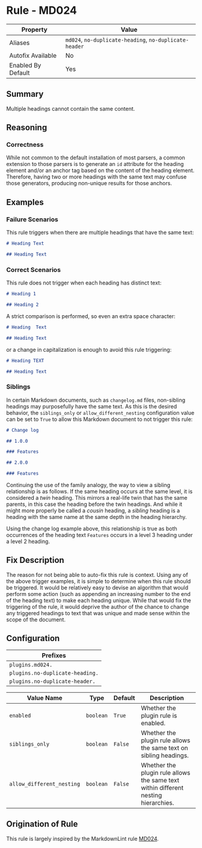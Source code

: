 # Rule - MD024

| Property | Value |
| --- | -- |
| Aliases | `md024`, `no-duplicate-heading`, `no-duplicate-header` |
| Autofix Available | No |
| Enabled By Default | Yes |

## Summary

Multiple headings cannot contain the same content.

## Reasoning

### Correctness

While not common to the default installation of most parsers, a common extension
to those parsers is to generate an `id` attribute for the heading element and/or
an anchor tag based on the content of the heading element.  Therefore, having
two or more headings with the same text may confuse those generators, producing
non-unique results for those anchors.

## Examples

### Failure Scenarios

This rule triggers when there are multiple headings that have the same text:

```Markdown
# Heading Text

## Heading Text
```

### Correct Scenarios

This rule does not trigger when each heading has distinct text:

```Markdown
# Heading 1

## Heading 2
```

A strict comparison is performed, so even an extra space character:

```Markdown
# Heading  Text

## Heading Text
```

or a change in capitalization is enough to avoid this rule triggering:

```Markdown
# Heading TEXT

## Heading Text
```

### Siblings

In certain Markdown documents, such as `changelog.md` files, non-sibling
headings may purposefully have the same text.  As this is the desired
behavior, the `siblings_only` or `allow_different_nesting` configuration value
can be set to `True` to allow this Markdown document to not trigger this rule:

```Markdown
# Change log

## 1.0.0

### Features

## 2.0.0

### Features
```

Continuing the use of the family analogy, the way to view a sibling
relationship is as follows.  If the same heading occurs at the same
level, it is considered a *twin* heading.  This mirrors a real-life
twin that has the same parents, in this case the heading before
the twin headings.  And while it might more properly be called
a *cousin* heading, a *sibling* heading is a heading with the same
name at the same depth in the heading hierarchy.

Using the change log example above, this relationship is true as
both occurrences of the heading text `Features` occurs in a level
3 heading under a level 2 heading.

## Fix Description

The reason for not being able to auto-fix this rule is context. Using any of the
above trigger examples, it is simple to determine when this rule should be triggered.
It would be relatively easy to devise an algorithm that would perform some action
(such as appending an increasing number to the end of the heading text) to make each
heading unique.  While that would fix the triggering of the rule, it would deprive
the author of the chance to change any triggered headings to text that was unique
and made sense within the scope of the document.

## Configuration

| Prefixes |
| --- |
| `plugins.md024.` |
| `plugins.no-duplicate-heading.` |
| `plugins.no-duplicate-header.` |

<!--- pyml disable-num-lines 5 line-length-->
| Value Name | Type | Default | Description |
| -- | -- | -- | -- |
| `enabled` | `boolean` | `True` | Whether the plugin rule is enabled. |
| `siblings_only` | `boolean` | `False` | Whether the plugin rule allows the same text on sibling headings. |
| `allow_different_nesting` | `boolean` | `False` | Whether the plugin rule allows the same text within different nesting hierarchies. |

## Origination of Rule

This rule is largely inspired by the MarkdownLint rule
[MD024](https://github.com/DavidAnson/markdownlint/blob/master/doc/Rules.md#md024---multiple-headings-with-the-same-content).
